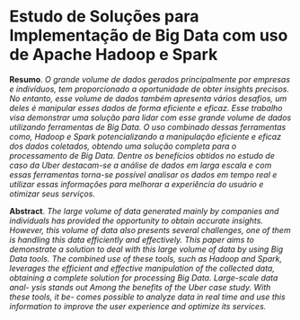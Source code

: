 # Estudo de Soluções para Implementação de Big Data com uso de Apache Hadoop e Spark

**Resumo**.
*O grande volume de dados gerados principalmente por empresas e 
indivíduos, tem proporcionado a oportunidade de obter insights precisos. No 
entanto, esse volume de dados também apresenta vários desafios, um deles é 
manipular  esses  dados  de  forma  eficiente  e  eficaz.  Esse  trabalho  visa 
demonstrar  uma  solução  para  lidar  com  esse  grande  volume  de  dados 
utilizando  ferramentas  de  Big  Data.  O  uso  combinado  dessas  ferramentas 
como, Hadoop e Spark potencializando a manipulação eficiente e eficaz dos 
dados coletados, obtendo uma solução completa para o processamento de Big 
Data. Dentre os benefícios obtidos no estudo de caso da Uber destacam-se a 
análise de dados em larga escala e com essas ferramentas torna-se possível 
analisar os dados em tempo real e utilizar essas informações para melhorar a 
experiência do usuário e otimizar seus serviços.*

**Abstract**.
*The large volume of data generated mainly by companies and individuals 
has provided the opportunity to obtain accurate  insights. However, this volume of 
data also presents several challenges, one of them is handling this data efficiently 
and  effectively.  This  paper  aims  to  demonstrate  a  solution  to  deal  with  this  large 
volume  of  data  by  using  Big  Data  tools.  The  combined  use  of  these  tools,  such  as 
Hadoop and Spark, leverages the efficient and effective manipulation of the collected 
data, obtaining a complete solution for processing Big Data. Large-scale data anal-
ysis  stands  out  Among  the  benefits  of  the  Uber  case  study.  With  these  tools,  it  be-
comes possible to analyze data in real time and use this information to improve the 
user experience and optimize its services.*

